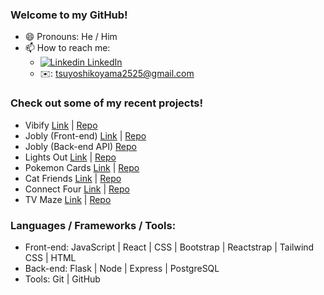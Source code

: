 ### Welcome to my GitHub!

- 😄 Pronouns: He / Him
- 📫 How to reach me: 
  - [![Linkedin](https://i.stack.imgur.com/gVE0j.png) LinkedIn](https://www.linkedin.com/in/tsuyoshi-koyama-2018/)
  - ✉️: tsuyoshikoyama2525@gmail.com

### Check out some of my recent projects!
  - Vibify [Link](https://tk-vibify.herokuapp.com/) | [Repo](https://github.com/tsuyokoya/vibify)
  - Jobly (Front-end) [Link](https://tk-jobly.surge.sh/) | [Repo](https://github.com/tsuyokoya/jobly-frontend)
  - Jobly (Back-end API) [Repo](https://github.com/tsuyokoya/jobly-express)
  - Lights Out [Link](https://tsuyokoya-lights-out.netlify.app/) | [Repo](https://github.com/tsuyokoya/lights-out)
  - Pokemon Cards [Link](https://react-cards-pokemon.netlify.app/) | [Repo](https://github.com/tsuyokoya/react-cards-pokemon)
  - Cat Friends [Link](https://tsuyokoya.github.io/cat-friends/) | [Repo](https://github.com/tsuyokoya/cat-friends)
  - Connect Four [Link](https://tsuyokoya.github.io/connect-four/) | [Repo](https://github.com/tsuyokoya/connect-four)
  - TV Maze [Link](https://tsuyokoya.github.io/tv-maze/) | [Repo](https://github.com/tsuyokoya/tv-maze)
  
### Languages / Frameworks / Tools: 
  - Front-end: JavaScript | React | CSS | Bootstrap | Reactstrap | Tailwind CSS | HTML
  - Back-end: Flask | Node | Express | PostgreSQL
  - Tools: Git | GitHub
